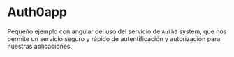 # Auth0app

Pequeño ejemplo con angular del uso del servicio de `Auth0` system, que nos permite un servicio seguro y rápido de autentificación y autorización para nuestras aplicaciones.

